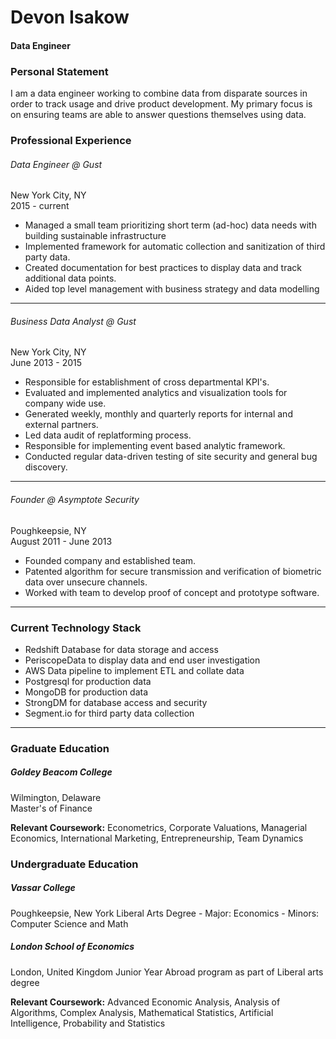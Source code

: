 # Devon Isakow
#### Data Engineer

### Personal Statement
I am a data engineer working to combine data from disparate sources in order to track usage and drive product development. My primary focus is on ensuring teams are able to answer questions themselves using data. 


### Professional Experience

###### Data Engineer @ Gust
New York City, NY  
2015 - current

- Managed a small team prioritizing short term (ad-hoc) data needs with building sustainable infrastructure 
- Implemented framework for automatic collection and sanitization of third party data. 
- Created documentation for best practices to display data and track additional data points.
- Aided top level management with business strategy and data modelling 

---

###### Business Data Analyst @ Gust
New York City, NY  
June 2013 - 2015

- Responsible for establishment of cross departmental KPI's.
- Evaluated and implemented analytics and visualization tools for company wide use. 
- Generated weekly, monthly and quarterly reports for internal and external partners.
- Led data audit of replatforming process.
- Responsible for implementing event based analytic framework.
- Conducted regular data-driven testing of site security and general bug discovery.

---

###### Founder @ Asymptote Security 
Poughkeepsie, NY  
August 2011 - June 2013 

- Founded company and established team.
- Patented algorithm for secure transmission and verification of biometric data over unsecure channels.
- Worked with team to develop proof of concept and prototype software.

---

### Current Technology Stack

- Redshift Database for data storage and access
- PeriscopeData to display data and end user investigation
- AWS Data pipeline to implement ETL and collate data
- Postgresql for production data
- MongoDB for production data
- StrongDM for database access and security
- Segment.io for third party data collection

---

### Graduate Education

##### Goldey Beacom College
Wilmington, Delaware  
Master's of Finance

**Relevant Coursework:**
Econometrics, Corporate Valuations, Managerial  Economics, International Marketing, Entrepreneurship, Team Dynamics

### Undergraduate Education

##### Vassar College
Poughkeepsie, New York
Liberal Arts Degree - Major: Economics - Minors: Computer Science and Math

##### London School of Economics
London, United Kingdom
Junior Year Abroad program as part of Liberal arts degree

**Relevant Coursework:**
Advanced Economic Analysis, Analysis of Algorithms, Complex Analysis,  Mathematical Statistics, Artificial Intelligence, Probability and Statistics
